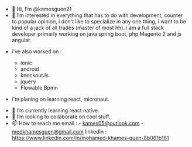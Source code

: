 - 👋 Hi, I’m @kamesguen21
- 👀 I’m interested in everything that has to do with development, counter to popular opinion, i don't like to specialize in any one thing, i want to be kind of a jack of all
trades (master of most hh). i am a full stack developer primarly working on java spring boot, php Magento 2 and js angular.
* i've also worked on :
  * ionic
  * android
  * knockoutJs
  * jquery
  * Flowable Bpmn

* i'm planing on learning react, micronaut.  

- 🌱 I’m currently learning react native.
- 💞️ I’m looking to collaborate on cool stuff.
- 📫 How to reach me 
email : - kames05@outlook.com
        - medkhamesguen@gmail.com
linkedIn : https://www.linkedin.com/in/mohamed-khames-guen-8b061b161
